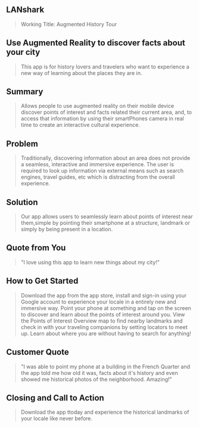  
## LANshark ##
 > Working Title: Augmented History Tour

## Use Augmented Reality to discover facts about your city ##
  > This app is for history lovers and travelers who want to experience a new way of learning about the places they are in.

## Summary ##
  > Allows people to use augmented reality on their mobile device discover points of interest and facts related their current area, and, to access that information by using their smartPhones camera in real time to create an interactive cultural experience.

## Problem ##

  > Traditionally, discovering information about an area does not provide a seamless, interactive and immersive experience. The user is required to look up information via external means such as search engines, travel guides, etc which is distracting from the overall experience.
  
## Solution ##
  > Our app allows users to seamlessly learn about points of interest near them,simple by pointing their smartphone at a structure, landmark or simply by being present in a location.

## Quote from You ##
  > "I love using this app to learn new things about my city!"

## How to Get Started ##
  > Download the app from the app store, install and sign-in using your Google account to experience your locale in a entirely new and immersive way. Point your phone at something and tap on the screen to discover and learn about the points of interest around you. View the Points of Interest Overview map to find nearby landmarks and check in with your traveling companions by setting locators to meet up. Learn about where you are without having to search for anything!

## Customer Quote ##
  > "I was able to point my phone at a building in the French Quarter and the app told me how old it was, facts about it's history and even showed me historical photos of the neighborhood. Amazing!"

## Closing and Call to Action ##
  > Download the app ttoday and experience the historical landmarks of your locale like never before.
